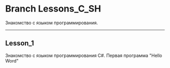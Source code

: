 # Branch Lessons_C_SH
Знакомство с языком программирования.
___
## Lesson_1 
Знакомство с языком программирования C#. Первая программа "Hello Word" 